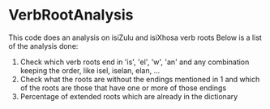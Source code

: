 # VerbRootAnalysis

This code does an analysis on isiZulu and isiXhosa verb roots 
Below is a list of the analysis done:

1. Check which verb roots end in 'is', 'el', 'w', 'an' and any combination keeping the order, like isel, iselan, elan, ...
2. Check what the roots are without the endings mentioned in 1 and which of the roots are those that have one or more of those endings
3. Percentage of extended roots which are already in the dictionary
